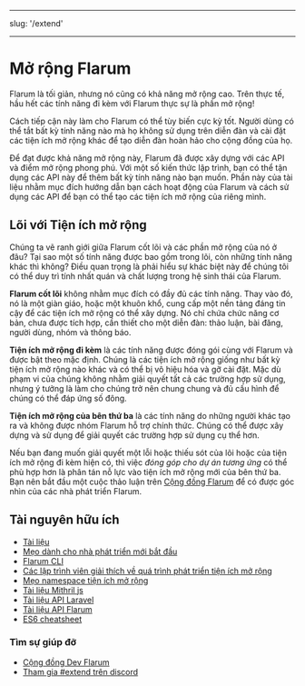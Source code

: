 - - -
slug: '/extend'
- - -

# Mở rộng Flarum

Flarum là tối giản, nhưng nó cũng có khả năng mở rộng cao. Trên thực tế, hầu hết các tính năng đi kèm với Flarum thực sự là phần mở rộng!

Cách tiếp cận này làm cho Flarum có thể tùy biến cực kỳ tốt. Người dùng có thể tắt bất kỳ tính năng nào mà họ không sử dụng trên diễn đàn và cài đặt các tiện ích mở rộng khác để tạo diễn đàn hoàn hảo cho cộng đồng của họ.

Để đạt được khả năng mở rộng này, Flarum đã được xây dựng với các API và điểm mở rộng phong phú. Với một số kiến thức lập trình, bạn có thể tận dụng các API này để thêm bất kỳ tính năng nào bạn muốn. Phần này của tài liệu nhằm mục đích hướng dẫn bạn cách hoạt động của Flarum và cách sử dụng các API để bạn có thể tạo các tiện ích mở rộng của riêng mình.

## Lõi với Tiện ích mở rộng

Chúng ta vẽ ranh giới giữa Flarum cốt lõi và các phần mở rộng của nó ở đâu? Tại sao một số tính năng được bao gồm trong lõi, còn những tính năng khác thì không? Điều quan trọng là phải hiểu sự khác biệt này để chúng tôi có thể duy trì tính nhất quán và chất lượng trong hệ sinh thái của Flarum.

**Flarum cốt lõi** không nhằm mục đích có đầy đủ các tính năng. Thay vào đó, nó là một giàn giáo, hoặc một khuôn khổ, cung cấp một nền tảng đáng tin cậy để các tiện ích mở rộng có thể xây dựng. Nó chỉ chứa chức năng cơ bản, chưa được tích hợp, cần thiết cho một diễn đàn: thảo luận, bài đăng, người dùng, nhóm và thông báo.

**Tiện ích mở rộng đi kèm** là các tính năng được đóng gói cùng với Flarum và được bật theo mặc định. Chúng là các tiện ích mở rộng giống như bất kỳ tiện ích mở rộng nào khác và có thể bị vô hiệu hóa và gỡ cài đặt. Mặc dù phạm vi của chúng không nhằm giải quyết tất cả các trường hợp sử dụng, nhưng ý tưởng là làm cho chúng trở nên chung chung và đủ cấu hình để chúng có thể đáp ứng số đông.

**Tiện ích mở rộng của bên thứ ba** là các tính năng do những người khác tạo ra và không được nhóm Flarum hỗ trợ chính thức. Chúng có thể được xây dựng và sử dụng để giải quyết các trường hợp sử dụng cụ thể hơn.

Nếu bạn đang muốn giải quyết một lỗi hoặc thiếu sót của lõi hoặc của tiện ích mở rộng đi kèm hiện có, thì việc *đóng góp cho dự án tương ứng* có thể phù hợp hơn là phân tán nỗ lực vào tiện ích mở rộng mới của bên thứ ba. Bạn nên bắt đầu một cuộc thảo luận trên [Cộng đồng Flarum](https://discuss.flarum.org/) để có được góc nhìn của các nhà phát triển Flarum.

## Tài nguyên hữu ích

- [Tài liệu](start.md)
- [Mẹo dành cho nhà phát triển mới bắt đầu](https://discuss.flarum.org/d/5512-extension-development-tips)
- [Flarum CLI](https://github.com/flarum/cli)
- [Các lập trình viên giải thích về quá trình phát triển tiện ích mở rộng](https://discuss.flarum.org/d/6320-extension-developers-show-us-your-workflow)
- [Mẹo namespace tiện ích mở rộng](https://discuss.flarum.org/d/9625-flarum-extension-namespacing-tips)
- [Tài liệu Mithril js](https://mithril.js.org/)
- [Tài liệu API Laravel](https://laravel.com/api/11.x/)
- [Tài liệu API Flarum](https://api.flarum.org)
- [ES6 cheatsheet](https://github.com/DrkSephy/es6-cheatsheet)

### Tìm sự giúp đỡ

- [Cộng đồng Dev Flarum](https://discuss.flarum.org/t/dev)
- [Tham gia #extend trên discord](https://flarum.org/discord/)
